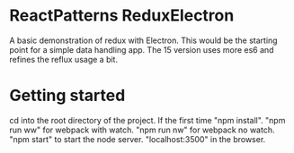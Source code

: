 # ReactPatterns ReduxElectron

A basic demonstration of redux with Electron. This would be the starting point for a simple data handling app.
The 15 version uses more es6 and refines the reflux usage a bit.

# Getting started

cd into the root directory of the project. If the first time "npm install". "npm run ww" for webpack with watch.
"npm run nw" for webpack no watch. "npm start" to start the node server. "localhost:3500" in the browser.
